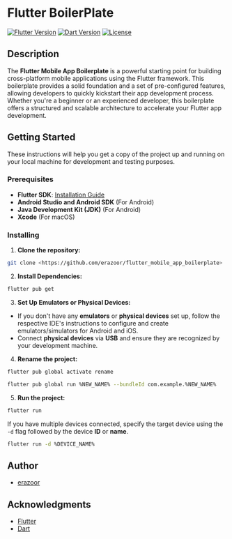 # Flutter BoilerPlate

[![Flutter Version](https://img.shields.io/badge/flutter-v2.5.2-blue.svg)](https://flutter.dev/docs/get-started/install) [![Dart Version](https://img.shields.io/badge/dart-v2.14.3-blue.svg)](https://dart.dev/) [![License](https://img.shields.io/badge/license-MIT-blue.svg)](LICENSE)

## Description

The **Flutter Mobile App Boilerplate** is a powerful starting point for building cross-platform mobile applications using the Flutter framework. This boilerplate provides a solid foundation and a set of pre-configured features, allowing developers to quickly kickstart their app development process. Whether you're a beginner or an experienced developer, this boilerplate offers a structured and scalable architecture to accelerate your Flutter app development.

## Getting Started

These instructions will help you get a copy of the project up and running on your local machine for development and testing purposes.

### Prerequisites

- **Flutter SDK**: [Installation Guide](https://flutter.dev/docs/get-started/install)
- **Android Studio and Android SDK** (For Android)
- **Java Development Kit (JDK)** (For Android)
- **Xcode** (For macOS)

### Installing

1. **Clone the repository:**

```bash
git clone <https://github.com/erazoor/flutter_mobile_app_boilerplate>
```

2. **Install Dependencies:**

```bash
flutter pub get
```

3. **Set Up Emulators or Physical Devices:**

- If you don't have any **emulators** or **physical devices** set up, follow the respective IDE's instructions to configure and create emulators/simulators for Android and iOS.
- Connect **physical devices** via **USB** and ensure they are recognized by your development machine.

4. **Rename the project:**

```bash
flutter pub global activate rename
```
```bash
flutter pub global run %NEW_NAME% --bundleId com.example.%NEW_NAME%
```

5. **Run the project:**

```bash
flutter run
```

If you have multiple devices connected, specify the target device using the `-d` flag followed by the device **ID** or **name**.

```bash
flutter run -d %DEVICE_NAME%
```

## Author

- [erazoor](https://github.com/erazoor)

## Acknowledgments

- [Flutter](https://flutter.dev/)
- [Dart](https://dart.dev/)